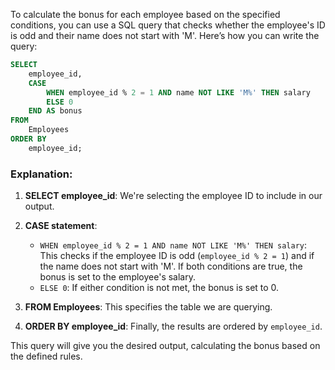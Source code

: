 To calculate the bonus for each employee based on the specified conditions, you can use a SQL query that checks whether the employee's ID is odd and their name does not start with 'M'. Here’s how you can write the query:

```sql
SELECT 
    employee_id, 
    CASE 
        WHEN employee_id % 2 = 1 AND name NOT LIKE 'M%' THEN salary 
        ELSE 0 
    END AS bonus
FROM 
    Employees
ORDER BY 
    employee_id;
```

### Explanation:

1. **SELECT employee_id**: We're selecting the employee ID to include in our output.
  
2. **CASE statement**:
   - `WHEN employee_id % 2 = 1 AND name NOT LIKE 'M%' THEN salary`: This checks if the employee ID is odd (`employee_id % 2 = 1`) and if the name does not start with 'M'. If both conditions are true, the bonus is set to the employee's salary.
   - `ELSE 0`: If either condition is not met, the bonus is set to 0.

3. **FROM Employees**: This specifies the table we are querying.

4. **ORDER BY employee_id**: Finally, the results are ordered by `employee_id`.

This query will give you the desired output, calculating the bonus based on the defined rules.